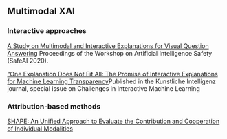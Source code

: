 
## Multimodal XAI


### Interactive approaches

[A Study on Multimodal and Interactive Explanations for Visual Question Answering](https://arxiv.org/abs/2003.00431) Proceedings of the Workshop on Artificial Intelligence Safety (SafeAI 2020).

[“One Explanation Does Not Fit All: The Promise of Interactive Explanations for Machine Learning Transparency](https://arxiv.org/abs/2001.09734#:~:text=27%20Jan%202020%5D-,One%20Explanation%20Does%20Not%20Fit%20All%3A%20The%20Promise%20of,Explanations%20for%20Machine%20Learning%20Transparency&text=The%20need%20for%20transparency%20of,increasing%20proliferation%20in%20the%20industry.)Published in the Kunstliche Intelligenz journal, special issue on Challenges in Interactive Machine Learning

### Attribution-based methods

[SHAPE: An Unified Approach to Evaluate the Contribution and Cooperation of Individual Modalities](https://arxiv.org/pdf/2205.00302.pdf)
